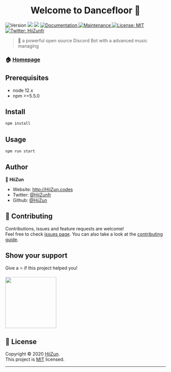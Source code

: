<h1 align="center">Welcome to Dancefloor 👋</h1>
<p>
  <img alt="Version" src="https://img.shields.io/badge/version-1.0.0-blue.svg?cacheSeconds=2592000" />
  <img src="https://img.shields.io/badge/node-12.x-blue.svg" />
  <img src="https://img.shields.io/badge/npm-%3E%3D5.5.0-blue.svg" />
  <a href="https://github.com/HiiZun/Dancefloor#readme" target="_blank">
    <img alt="Documentation" src="https://img.shields.io/badge/documentation-yes-brightgreen.svg" />
  </a>
  <a href="https://github.com/HiiZun/Dancefloor/graphs/commit-activity" target="_blank">
    <img alt="Maintenance" src="https://img.shields.io/badge/Maintained%3F-yes-green.svg" />
  </a>
  <a href="https://github.com/HiiZun/Dancefloor/blob/master/LICENSE" target="_blank">
    <img alt="License: MIT" src="https://img.shields.io/github/license/HiiZun/Dancefloor" />
  </a>
  <a href="https://twitter.com/HiiZunfr" target="_blank">
    <img alt="Twitter: HiiZunfr" src="https://img.shields.io/twitter/follow/HiiZunfr.svg?style=social" />
  </a>
</p>

> 🚀 a powerful open source Discord Bot with a advanced music managing 

### 🏠 [Homepage](https://github.com/HiiZun/Dancefloor#readme)

## Prerequisites

- node 12.x
- npm >=5.5.0

## Install

```sh
npm install
```

## Usage

```sh
npm run start
```

## Author

👤 **HiiZun**

* Website: http://HiiZun.codes
* Twitter: [@HiiZunfr](https://twitter.com/HiiZunfr)
* Github: [@HiiZun](https://github.com/HiiZun)

## 🤝 Contributing

Contributions, issues and feature requests are welcome!<br />Feel free to check [issues page](https://github.com/HiiZun/Dancefloor/issues). You can also take a look at the [contributing guide](https://github.com/HiiZun/Dancefloor/blob/master/CONTRIBUTING.md).

## Show your support

Give a ⭐️ if this project helped you!

<a href="https://www.patreon.com/botyoutube">
  <img src="https://c5.patreon.com/external/logo/become_a_patron_button@2x.png" width="160">
</a>

## 📝 License

Copyright © 2020 [HiiZun](https://github.com/HiiZun).<br />
This project is [MIT](https://github.com/HiiZun/Dancefloor/blob/master/LICENSE) licensed.

***
